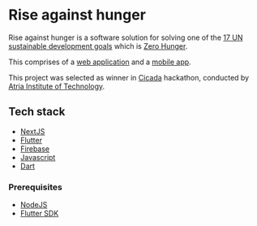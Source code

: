 # Rise against hunger

Rise against hunger is a software solution for solving one of the [17 UN sustainable development goals](https://sdgs.un.org/goals) which is [Zero Hunger](https://sdgs.un.org/goals/goal2).

This comprises of a [web application](https://rise-against-hunger.vercel.app/) and a [mobile app](./app).

This project was selected as winner in [Cicada](http://cicadaise.tech/) hackathon, conducted by [Atria Institute of Technology](https://atria.edu/home.php).

## Tech stack

- [NextJS](https://nextjs.org/)
- [Flutter](https://flutter.dev/)
- [Firebase](https://firebase.google.com/)
- [Javascript](https://developer.mozilla.org/en-US/docs/Web/JavaScript)
- [Dart](https://dart.dev/)

### Prerequisites

- [NodeJS](https://nodejs.org/)
- [Flutter SDK](https://flutter.dev/docs/get-started/install/)
